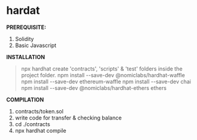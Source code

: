 # hardat

**PREREQUISITE:** <br/>
1. Solidity
2. Basic Javascript


**INSTALLATION**

> npx hardhat
> create 'contracts', 'scripts' & 'test' folders inside the project folder.
> npm install --save-dev @nomiclabs/hardhat-waffle 
> npm install --save-dev ethereum-waffle 
> npm install --save-dev chai 
> npm install --save-dev @nomiclabs/hardhat-ethers ethers

**COMPILATION**

1. contracts/token.sol
2. write code for transfer & checking balance
3. cd ./contracts
4. npx hardhat compile

